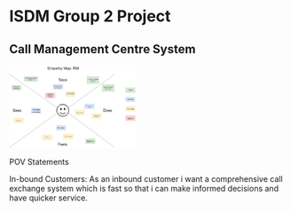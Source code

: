 # ISDM Group 2 Project
## Call Management Centre System

<img src="Empathy Map_RM.png" width="45%">

POV Statements 

In-bound Customers: As an inbound customer i want a comprehensive call exchange system which is fast so that i can make informed decisions and have quicker service. 
